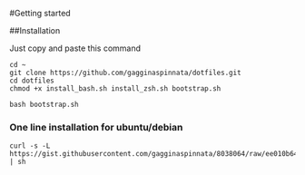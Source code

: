 #Getting started

##Installation

Just copy and paste this command

	cd ~
    git clone https://github.com/gagginaspinnata/dotfiles.git
    cd dotfiles
    chmod +x install_bash.sh install_zsh.sh bootstrap.sh

    bash bootstrap.sh
    
### One line installation for ubuntu/debian

	curl -s -L https://gist.githubusercontent.com/gagginaspinnata/8038064/raw/ee010b647c35662319742ddf0a378ae0bcc677d3/ubuntu_install.sh | sh
